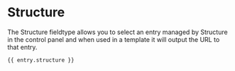 # Structure

The Structure fieldtype allows you to select an entry managed by Structure in the control panel and when used in a template it will output the URL to that entry.

```twig
{{ entry.structure }}
```
